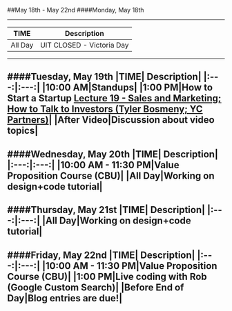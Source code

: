 ##May 18th - May 22nd
####Monday, May 18th

---
|TIME| Description|
|:---:|:---:|
|All Day|UIT CLOSED - Victoria Day|
---
####Tuesday, May 19th
|TIME| Description|
|:---:|:---:|
|10:00 AM|Standups|
|1:00 PM|How to Start a Startup [Lecture 19 - Sales and Marketing; How to Talk to Investors (Tyler Bosmeny; YC Partners)](https://www.youtube.com/watch?v=SHAh6WKBgiE)|
|After Video|Discussion about video topics|
---
####Wednesday, May 20th
|TIME| Description|
|:---:|:---:|
|10:00 AM - 11:30 PM|Value Proposition Course (CBU)|
|All Day|Working on design+code tutorial|
---
####Thursday, May 21st
|TIME| Description|
|:---:|:---:|
|All Day|Working on design+code tutorial|
---
####Friday, May 22nd
|TIME| Description|
|:---:|:---:|
|10:00 AM - 11:30 PM|Value Proposition Course (CBU)|
|1:00 PM|Live coding with Rob (Google Custom Search)|
|Before End of Day|Blog entries are due!|
---
